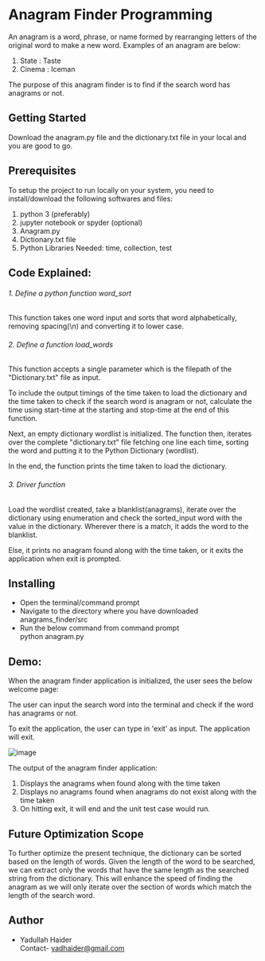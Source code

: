 # **Anagram Finder Programming**

An anagram is a word, phrase, or name formed by rearranging letters of the original word to make a new word. Examples of an anagram are below:

1. State : Taste
2. Cinema : Iceman

The purpose of this anagram finder is to find if the search word has anagrams or not.

## Getting Started

Download the anagram.py file and the dictionary.txt file in your local and you are good to go.

## Prerequisites

To setup the project to run locally on your system, you need to install/download the following softwares and files:
1. python 3 (preferably)<br/>
2. jupyter notebook or spyder (optional)<br/>
3. Anagram.py
4. Dictionary.txt file<br/>
5. Python Libraries Needed: time, collection, test <br/>

## Code Explained:
###### 1. Define a python function word_sort<br/>
This function takes one word input and sorts that word alphabetically, removing spacing(\n) and converting it to lower case.<br/>

###### 2. Define a function load_words<br/>
This function accepts a single parameter which is the filepath of the "Dictionary.txt" file as input.<br/>

To include the output timings of the time taken to load the dictionary and the time taken to check if the search word is anagram or not, calculate the time using start-time at the starting and stop-time at the end of this function.<br/>

Next, an empty dictionary wordlist is initialized. The function then, iterates over the complete "dictionary.txt" file fetching one line each time, sorting the word and putting it to the Python Dictionary (wordlist).<br/>

In the end, the function prints the time taken to load the dictionary.<br/>

###### 3. Driver function<br/>
Load the wordlist created, take a blanklist(anagrams), iterate over the dictionary using enumeration and check the sorted_input word with the
value in the dictionary. Wherever there is a match, it adds the word to the blanklist. 

Else, it prints no anagram found along with the time taken, or it exits the application when exit is prompted. <br/>

## Installing

- Open the terminal/command prompt
- Navigate to the directory where you have downloaded anagrams_finder/src
- Run the below command from command prompt<br/>
    python anagram.py <br/>

## Demo:

When the anagram finder application is initialized, the user sees the below welcome page: <br/>

The user can input the search word into the terminal and check if the word has anagrams or not. <br/>

To exit the application, the user can type in 'exit' as input. The application will exit. 

![image](https://user-images.githubusercontent.com/66070119/92320214-718f7e00-efe5-11ea-9417-3c057c6e840c.png) <br/>

The output of the anagram finder application:

1. Displays the anagrams when found along with the time taken
2. Displays no anagrams found when anagrams do not exist along with the time taken
3. On hitting exit, it will end and the unit test case would run.

## Future Optimization Scope
To further optimize the present technique, the dictionary can be sorted based on the length of words. Given the length of the word to be searched, we can extract only the words that have the same length as the searched string from the dictionary. This will enhance the speed of finding the anagram as we will only iterate over the section of words which match the length of the search word.

## Author

- Yadullah Haider <br/>
    Contact- yadhaider@gmail.com


